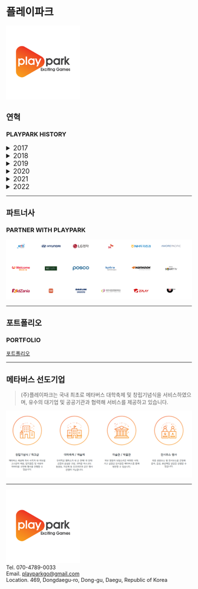 # 플레이파크

<img src="https://github.com/Playpark-company/.github/blob/main/profile/playpark.png" style="width:200px"/><br />

## 연혁

### PLAYPARK HISTORY

<details>
<summary style="font-size:18px">2017</summary>

- (주)플레이파크 법인 설립
- 한국콘텐츠진흥원 체감형 아케이드 게임 개발 사업 수행
  - < 메카닉 워즈 VR > 개발
- SW융합기술고도화사업 참여 정보통신산업진흥원
- EBS 애니메이션 3D 컨버팅
  - 삼성 스마트TV VOD서비스
- 대구 시민안전테마파크
  - 지하철 화재 VR 훈련 시뮬레이터 개발
- 한국콘텐츠진흥원 우리문화복원사업 수행
  - 조선시대 무과시험 디지털 복원
- 숭례문 디지털 3D 복원

</details>
<details>
<summary style="font-size:18px">2018</summary>

- 대구 글로벌게임센터 게임제작지원사업 R&D 과제 수행
  - 실감나는 AR 모바일게임 < Zombie Shooter > 개발
- 리얼 로봇배틀 VR 어트랙션 게임 개발
  - 한국, 중국 시장 출시
- 지하철화재 대피 훈련 VR 콘텐츠 개발
  - 대구 지하철 중앙로 화재 상황을 VR로 체험하며 대피하는 훈련 컨텐츠 개발
- 중소기업청 창업성장기술개발사업 R&D 과제 수행
  - < VR호러 어트랙션 게임 시스템 개발 >
- 두산 인프라코어 공작기계 교육용 VR시뮬레이터 개발
- 대구글로벌게임센터 게임제작지원사업 R&D 과제 수행
  - 모바일게임 < OFFICE KNIGHTS - RPG > 개발

</details>
<details>
<summary style="font-size:18px">2019</summary>

- 미국 크라우드펀딩 INDIEGOGO 론칭
  - 모바일게임 < Zombie Shooter > 미국 크라우드펀딩 INDIEGOGO에 론칭
- 중소벤처기업부 창업성장기술개발사업 R&D과제 선정
  - 모바일, VR 게임 연동이 가능한 `모바일/VR어트랙션 게임` 개발
- 산업현장 VR안전체험 컨텐츠 개발
  - HMD 착용하고 산업현장 안전교육훈련을 받을 수 있는 컨텐츠 개발
- 키자니아 한국타이어관 운전면허시험 체험 컨텐츠 개발
  - 어린이 직업체험 테마파크 체험 게임 컨텐츠 개발
- 두산 인프라코어 공작기계 3D 홍보영상 개발

</details>
</details>
<details>
<summary style="font-size:18px">2020</summary>

- 대림산업현장 VR안전체험 컨텐츠 개발
  - 현장에서 실제 일어날 수 있는 산업 재해를 VR 안전 컨텐츠 체험을 통해 예방
- 워터몬 AR게임 개발
  - 물 주변에서 출현하는 워터 몬스터를 포획하는 모바일 AR 게임 컨텐츠 개발
- 인명구조 로켓발사기 AR 훈련 컨텐크 개발
  - 전국 주요 유원지에 설치된 `수난인명구조용 로켓발사기`안내 및 훈련을 위한 AR 컨텐츠 개발
- 리얼로봇배틀 VR어트랙션 게임 시즌3 개발 완료
  - 실제 로봇을 타고 배틀을 즐기는 듯한 실감나는 VR 어트랙션 게임
  - 시즌 3 추가 컨텐츠 개발
- 온게임넷 방송 출연
  - TURNUP 100인의 선택 게임 오디션 출연
  - 일반인, 전문가 평가단들의 평가 최고 점수 획득

</details>
</details>
<details>
<summary style="font-size:18px">2021</summary>

- NH투자증권 메타버스 앱 개발
  - NH투자증권 프리미엄 고객을 대상으로 메타버스에서 상담 및 강의 등의 서비스 진행
- 웰컴금융그룹 메타버스 창립기념행사 진행
  - 메타버스 "웰컴아일랜드"를 구축하여 창립기념행사 서비스 진행
  - PC, 안드로이드, IOS 동시 접속 시스템 개발
- 아모레퍼시픽 메타버스 창립기념행사 진행
  - 아모레퍼시픽 본사를 메타버스로 완벽 구현하여 76주년 창립기념행사를 진행
  - PC, 안드로이드, IOS 동시 접속 시스템 개발
- 건국유니버스 메타버스 축제 구현
  - PC, 안드로이드, IOS 동시 접속 시스템 개발
- KOTRA 가상전시관 웹사이트 개발
  - 한국무역투자진흥공사 기업홍보영상 가상전시관 개발 및 납품

</details>
<details>
<summary style="font-size:18px">2022</summary>

- SK mySUNI 온보딩 메타버스
  - sk 교육플랫폼 mySUNI를 메타버스로 구축하여 연계 서비스 진행
- LG전자 메타버스
  - 생활가전을 구매하여 사용해볼 수 있는 LG전자 메타버스 개발
- 현대자동차 전시 메타버스
  - 현대자동차 NATURE WEEK 전시회를 메타버스로 진행
- 키온버스 한국과학기술정보연구원 메타버스
  - 사이언스ON 연동 오픈 협업 메타버스 플랫폼 개발
  - 화상 채팅 시스템 개발
- 울릉도 메타버스
  - 울릉도 관광 메타버스 데모버전 개발

</details>

---

## 파트너사

### PARTNER WITH PLAYPARK

![image](https://github.com/Playpark-company/.github/blob/main/profile/partner.png)

---

## 포트폴리오

### PORTFOLIO

[포트폴리오](https://playparkgo.com/portfolio.html)

---

## 메타버스 선도기업

> (주)플레이파크는 국내 최초로 메타버스 대학축제 및 창립기념식을 서비스하였으며,
> 유수의 대기업 및 공공기관과 협력해 서비스를 제공하고 있습니다.

![image](https://github.com/Playpark-company/.github/blob/main/profile/metaverse.png)

---

<img src="https://github.com/Playpark-company/.github/blob/main/profile/playpark.png" style="width:200px"/><br />
Tel. 070-4789-0033  
Email. playparkgo@gmail.com  
Location. 469, Dongdaegu-ro, Dong-gu, Daegu, Republic of Korea
